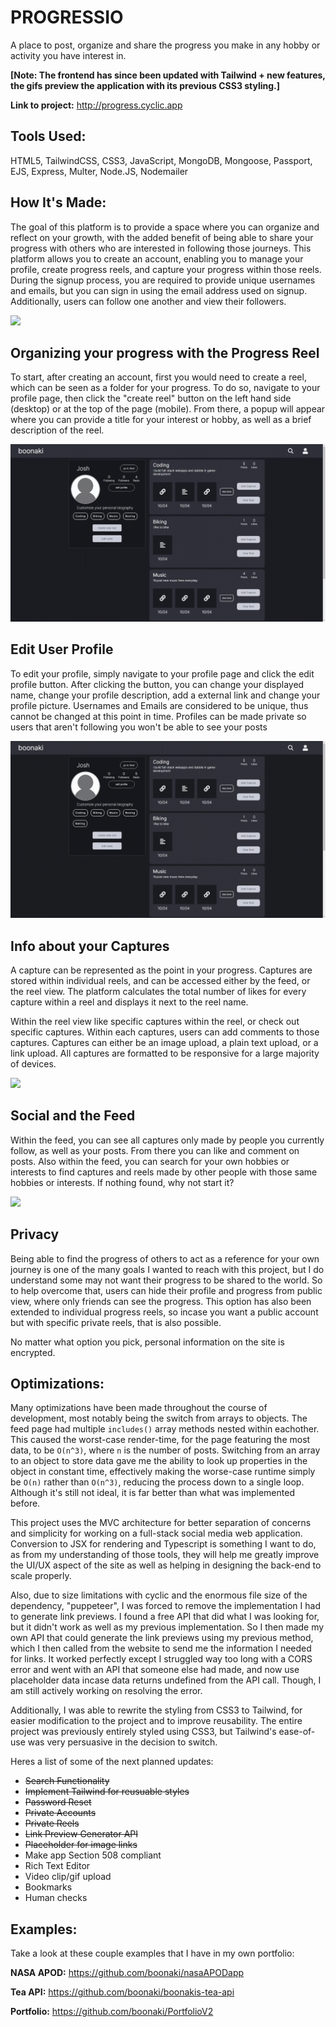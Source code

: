 ﻿# PROGRESSIO
A place to post, organize and share the progress you make in any hobby or activity you have interest in.

**[Note: The frontend has since been updated with Tailwind + new features, the gifs preview the application with its previous CSS3 styling.]**

**Link to project:** http://progress.cyclic.app

<!-- ![alt tag](http://placecorgi.com/1200/650) -->

## Tools Used:
HTML5, TailwindCSS, CSS3, JavaScript, MongoDB, Mongoose, Passport, EJS, Express, Multer, Node.JS, Nodemailer 

## How It's Made:

The goal of this platform is to provide a space where you can organize and reflect on your growth, with the added benefit of being able to share your progress with others who are interested in following those journeys. This platform allows you to create an account, enabling you to manage your profile, create progress reels, and capture your progress within those reels. During the signup process, you are required to provide unique usernames and emails, but you can sign in using the email address used on signup. Additionally, users can follow one another and view their followers.

<img src="imgs/pio1">

## Organizing your progress with the Progress Reel

To start, after creating an account, first you would need to create a reel, which can be seen as a folder for your progress. To do so, navigate to your profile page, then click the "create reel" button on the left hand side (desktop) or at the top of the page (mobile). From there, a popup will appear where you can provide a title for your interest or hobby, as well as a brief description of the reel.

<img src="imgs/pio2">

## Edit User Profile

To edit your profile, simply navigate to your profile page and click the edit profile button. After clicking the button, you can change your displayed name, change your profile description, add a external link and change your profile picture. Usernames and Emails are considered to be unique, thus cannot be changed at this point in time. Profiles can be made private so users that aren't following you won't be able to see your posts

<img src="imgs/pio3">

## Info about your Captures

A capture can be represented as the point in your progress. Captures are stored within individual reels, and can be accessed either by the feed, or the reel view. The platform calculates the total number of likes for every capture within a reel and displays it next to the reel name.

Within the reel view like specific captures within the reel, or check out specific captures. Within each captures, users can add comments to those captures. Captures can either be an image upload, a plain text upload, or a link upload. All captures are formatted to be responsive for a large majority of devices.

<img src="imgs/pio4">

## Social and the Feed

Within the feed, you can see all captures only made by people you currently follow, as well as your posts. From there you can like and comment on posts. Also within the feed, you can search for your own hobbies or interests to find captures and reels made by other people with those same hobbies or interests. If nothing found, why not start it?

<img src="imgs/pio5">

## Privacy

Being able to find the progress of others to act as a reference for your own journey is one of the many goals I wanted to reach with this project, but I do understand some may not want their progress to be shared to the world. So to help overcome that, users can hide their profile and progress from public view, where only friends can see the progress. This option has also been extended to individual progress reels, so incase you want a public account but with specific private reels, that is also possible.

No matter what option you pick, personal information on the site is encrypted.

## Optimizations:

Many optimizations have been made throughout the course of development, most notably being the switch from arrays to objects. The feed page had multiple `includes()` array methods nested within eachother. This caused the worst-case render-time, for the page featuring the most data, to be `O(n^3)`, where `n` is the number of posts. Switching from an array to an object to store data gave me the ability to look up properties in the object in constant time, effectively making the worse-case runtime simply be `O(n)` rather than `O(n^3)`, reducing the process down to a single loop. Although it's still not ideal, it is far better than what was implemented before.

This project uses the MVC architecture for better separation of concerns and simplicity for working on a full-stack social media web application. Conversion to JSX for rendering and Typescript is something I want to do, as from my understanding of those tools, they will help me greatly improve the UI/UX aspect of the site as well as helping in designing the back-end to scale properly.

Also, due to size limitations with cyclic and the enormous file size of the dependency, "puppeteer", I was forced to remove the implementation I had to generate link previews. I found a free API that did what I was looking for, but it didn't work as well as my previous implementation. So I then made my own API that could generate the link previews using my previous method, which I then called from the website to send me the information I needed for links. It worked perfectly except I struggled way too long with a CORS error and went with an API that someone else had made, and now use placeholder data incase data returns undefined from the API call. Though, I am still actively working on resolving the error.

Additionally, I was able to rewrite the styling from CSS3 to Tailwind, for easier modification to the project and to improve reusability. The entire project was previously entirely styled using CSS3, but Tailwind's ease-of-use was very persuasive in the decision to switch.

Heres a list of some of the next planned updates:
- ~~Search Functionality~~
- ~~Implement Tailwind for reusuable styles~~
- ~~Password Reset~~
- ~~Private Accounts~~
- ~~Private Reels~~
- ~~Link Preview Generator API~~
- ~~Placeholder for image links~~
- Make app Section 508 compliant
- Rich Text Editor
- Video clip/gif upload
- Bookmarks
- Human checks

## Examples:
Take a look at these couple examples that I have in my own portfolio:

**NASA APOD:** https://github.com/boonaki/nasaAPODapp

**Tea API:** https://github.com/boonaki/boonakis-tea-api

**Portfolio:** https://github.com/boonaki/PortfolioV2

